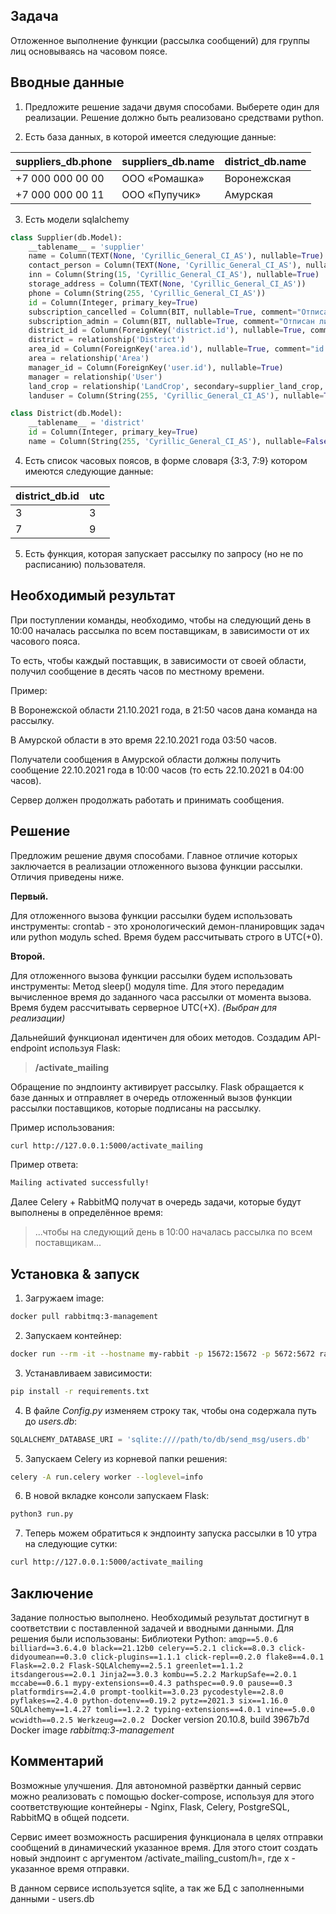 
## Задача
Отложенное выполнение функции (рассылка сообщений) для группы лиц основываясь на часовом поясе.

## Вводные данные
1.  Предложите решение задачи двумя способами. Выберете один для реализации. Решение должно быть реализовано средствами python.

2.  Есть база данных, в которой имеется следующие данные:

>
| suppliers\_db.phone |  suppliers\_db.name  | district\_db.name  |
|---|---|---|
| +7 000 000 00 00   | ООО «Ромашка»  |  Воронежская  |
| +7 000 000 00 11   | ООО «Пупучик»  |  Амурская  |

3. Есть  модели sqlalchemy



```py
class Supplier(db.Model):
    __tablename__ = 'supplier'
    name = Column(TEXT(None, 'Cyrillic_General_CI_AS'), nullable=True)
    contact_person = Column(TEXT(None, 'Cyrillic_General_CI_AS'), nullable=True)
    inn = Column(String(15, 'Cyrillic_General_CI_AS'), nullable=True)
    storage_address = Column(TEXT(None, 'Cyrillic_General_CI_AS'))
    phone = Column(String(255, 'Cyrillic_General_CI_AS'))
    id = Column(Integer, primary_key=True)
    subscription_cancelled = Column(BIT, nullable=True, comment="Отписан ли от рассылки")
    subscription_admin = Column(BIT, nullable=True, comment="Отписан ли от рассылки админом")
    district_id = Column(ForeignKey('district.id'), nullable=True, comment="id области")
    district = relationship('District')
    area_id = Column(ForeignKey('area.id'), nullable=True, comment="id района")
    area = relationship('Area')
    manager_id = Column(ForeignKey('user.id'), nullable=True)
    manager = relationship('User')
    land_crop = relationship('LandCrop', secondary=supplier_land_crop, backref=backref('suppliers'))
    landuser = Column(String(255, 'Cyrillic_General_CI_AS'), nullable=True)

class District(db.Model):
    __tablename__ = 'district'
    id = Column(Integer, primary_key=True)
    name = Column(String(255, 'Cyrillic_General_CI_AS'), nullable=False, comment="Название области")
```


4. Есть список часовых поясов, в форме словаря {3:3, 7:9} котором имеются следующие данные:

>
| district\_db.id | utc  |
|---|---|
| 3   | 3  |
| 7   | 9  |  

5. Есть функция, которая запускает рассылку по запросу (но не по расписанию) пользователя.

##  Необходимый результат
    

При поступлении команды, необходимо, чтобы на следующий день в 10:00 началась рассылка по всем поставщикам, в зависимости от их часового пояса.

То есть, чтобы каждый поставщик, в зависимости от своей области, получил сообщение в десять часов по местному времени.

Пример:

В Воронежской области 21.10.2021 года, в 21:50 часов дана команда на рассылку.

В Амурской области в это время 22.10.2021 года 03:50 часов.

Получатели сообщения в Амурской области должны получить сообщение 22.10.2021 года в 10:00 часов (то есть 22.10.2021 в 04:00 часов).

Сервер должен продолжать работать и принимать сообщения.

## Решение
Предложим решение двумя способами. Главное отличие которых заключается в реализации отложенного вызова функции рассылки. Отличия приведены ниже.

**Первый.**

Для отложенного вызова  функции рассылки будем использовать инструменты: crontab - это хронологический демон-планировщик задач или python модуль sched. Время будем рассчитывать строго в UTC(+0). 

**Второй.**

Для отложенного вызова  функции рассылки будем использовать инструменты:
Метод sleep() модуля time. Для этого передадим вычисленное время до заданного часа рассылки от момента вызова. Время будем рассчитывать серверное UTC(+X). 
*(Выбран для реализации)*

Дальнейший функционал идентичен для обоих методов.
Создадим API-endpoint используя Flask:

>  **/activate_mailing**

Обращение по эндпоинту активирует рассылку.
Flask обращается к базе данных и отправляет в очередь отложенный вызов функции рассылки поставщиков, которые подписаны на рассылку.

Пример использования:
```bash
curl http://127.0.0.1:5000/activate_mailing
```

Пример ответа:
```bash
Mailing activated successfully!
```

Далее Celery + RabbitMQ получат в очередь задачи, которые будут выполнены в определённое время:
>  ...чтобы на следующий день в 10:00 началась рассылка по всем поставщикам...

## Установка & запуск
1. Загружаем image:
```bash
docker pull rabbitmq:3-management
```  
2. Запускаем контейнер:
```bash
docker run --rm -it --hostname my-rabbit -p 15672:15672 -p 5672:5672 rabbitmq:3-management
```
3. Устанавливаем зависимости:
```bash
pip install -r requirements.txt
```
4.  В файле *Config.py* изменяем строку так, чтобы она содержала путь до *users.db*:
 ```py
 SQLALCHEMY_DATABASE_URI = 'sqlite:////path/to/db/send_msg/users.db'
 ```
 
5. Запускаем Celery из корневой папки решения:
```bash
celery -A run.celery worker --loglevel=info
```
6. В новой вкладке консоли запускаем Flask:
```bash
python3 run.py
```
7. Теперь можем обратиться к эндпоинту запуска рассылки в 10 утра на  следующие сутки:
```bash
curl http://127.0.0.1:5000/activate_mailing
```

## Заключение
Задание полностью выполнено. Необходимый результат достигнут в соответствии с поставленной задачей и вводными данными.
Для решения были использованы:
Библиотеки Python:
`amqp==5.0.6
billiard==3.6.4.0
black==21.12b0
celery==5.2.1
click==8.0.3
click-didyoumean==0.3.0
click-plugins==1.1.1
click-repl==0.2.0
flake8==4.0.1
Flask==2.0.2
Flask-SQLAlchemy==2.5.1
greenlet==1.1.2
itsdangerous==2.0.1
Jinja2==3.0.3
kombu==5.2.2
MarkupSafe==2.0.1
mccabe==0.6.1
mypy-extensions==0.4.3
pathspec==0.9.0
pause==0.3
platformdirs==2.4.0
prompt-toolkit==3.0.23
pycodestyle==2.8.0
pyflakes==2.4.0
python-dotenv==0.19.2
pytz==2021.3
six==1.16.0
SQLAlchemy==1.4.27
tomli==1.2.2
typing-extensions==4.0.1
vine==5.0.0
wcwidth==0.2.5
Werkzeug==2.0.2
`
Docker version 20.10.8, build 3967b7d
Docker image *rabbitmq:3-management*

## Комментарий
Возможные улучшения. Для автономной развёртки данный сервис можно реализовать с помощью docker-compose, используя для этого соответствующие контейнеры - Nginx, Flask, Celery, PostgreSQL, RabbitMQ в общей подсети. 

Сервис имеет возможность расширения функционала в целях отправки сообщений в динамический указанное время. Для этого стоит создать новый эндпоинт с аргументом 
/activate_mailing_custom/h=<x>, где x - указанное время отправки.
	
В данном сервисе используется sqlite, а так же БД с заполненными данными - users.db
